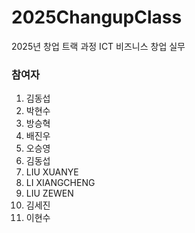 # 2025ChangupClass
2025년 창업 트랙 과정 ICT 비즈니스 창업 실무


### 참여자
1. 김동섭
2. 박현수
3. 방승혁
4. 배진우
5. 오승영
6. 김동섭
7. LIU XUANYE
8. LI XIANGCHENG
9. LIU ZEWEN
10. 김세진
11. 이현수
